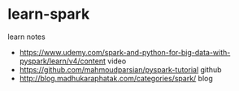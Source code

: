 # learn-spark

learn notes

* https://www.udemy.com/spark-and-python-for-big-data-with-pyspark/learn/v4/content video
* https://github.com/mahmoudparsian/pyspark-tutorial  github
* http://blog.madhukaraphatak.com/categories/spark/  blog
